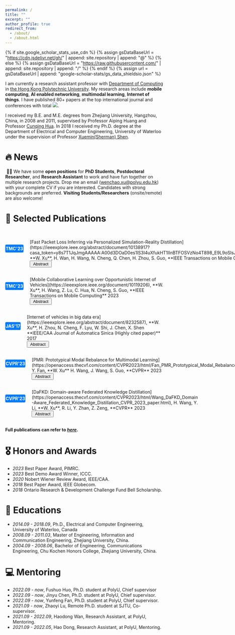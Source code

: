 ```yaml
---
permalink: /
title: ""
excerpt: ""
author_profile: true
redirect_from: 
  - /about/
  - /about.html
---
```

{% if site.google_scholar_stats_use_cdn %}
{% assign gsDataBaseUrl = "https://cdn.jsdelivr.net/gh/" | append: site.repository | append: "@" %}
{% else %}
{% assign gsDataBaseUrl = "https://raw.githubusercontent.com/" | append: site.repository | append: "/" %}
{% endif %}
{% assign url = gsDataBaseUrl | append: "google-scholar-stats/gs_data_shieldsio.json" %}
<!-- {% assign gs_data = site.google-scholar-stats.gs_data.json %}
Total Google Scholar Citations: {{ gs_data.citedby }} -->
<script>
  fetch('{{ url }}')
    .then(response => response.json())
    .then(data => {
      var citedBy = data.message;
      // 在这里可以使用 citedBy 变量，它包含了被引用次数
      console.log("被引用次数:", citedBy);
      document.getElementById('total_cit').innerHTML = citedBy;
    });
</script>

<span class='anchor' id='about-me'></span>

I am currently a research assistant professor with [Department of Computing](https://www.polyu.edu.hk/comp/) in [the Hong Kong Polytechnic University](https://www.polyu.edu.hk/comp/people/academic-staff/dr-xu-wenchao/). My research areas include **mobile computing**, **AI enabled networking**, **multimodal learning**, **Internet of things**. I have published 80+ papers at the top international journal and conferences with total <a href='https://scholar.google.com/citations?user=xaTK57QAAAAJ'><img src="https://img.shields.io/endpoint?url={{ url | url_encode }}&logo=Google%20Scholar&labelColor=f6f6f6&color=9cf&style=flat&label=citations" class="original-size"></a>. 

I received my B.E. and M.E. degrees from Zhejiang University, Hangzhou, China, in 2008 and 2011, supervised by Professor Aiping Huang and Professor [Cunqing Hua](https://english.seiee.sjtu.edu.cn/english/detail/2130_1317.htm). In 2018 I received my Ph.D. degree at the Department of Electrical and Computer Engineering, University of Waterloo under the supervision of Professor [Xuemin(Sherman) Shen](https://uwaterloo.ca/scholar/sshen). 

<!-- <a href='https://scholar.google.com/citations?user=xaTK57QAAAAJ&hl=zh-CN&oi=ao'>google scholar citations <strong><span id='total_cit'></span></strong></a> -->
# 🔥 News

&nbsp;🎉🎉 We have some **open positions** for **PhD Students**, **Postdoctoral Researcher**, and **Research Assistant** to work and have fun together on multiple research projects. Drop me an email (wenchao.xu@polyu.edu.hk) with your complete CV if you are interested. Candidates with strong backgrounds are preferred. **Visiting Students/Researchers** (onsite/remote) are also welcome!



# 📝 Selected Publications
<style>
  /* 图片徽标 */
  img {
      width: 250px;
      height: 150px;
  }
  .badge {
    display: none;
    position: absolute;
    top: -40px; 
    left: 50%;
    transform: translateX(-50%);
    padding: 5px 10px;
  }
  .original-size {
    width: auto;
    height: auto;
  }
  /* 文字徽标 */
  .badge-container {
    display: flex;
    align-items: center; /* 垂直居中 */
  }
  .badge_alone {
    width: 120px;
    height: auto;
    padding: 0.3em 0.1em;
    font-size: 1em;
    font-weight: bold;
    color: white;
    background-color: #007bff;
    /* background-color: auto; */
    border-radius: 0.25em;
    text-decoration: none;
    text-align: center;
  }
  .paper-box-text{
    margin-top: 30px; /* 可以根据需要调整上边距 */
    margin-left: 20px;/* 左边栏和右边栏之间的间距 */
  }
  .custom-link {
    color: white;
    text-decoration: none;
  }
  .custom-link:hover {
    color: white;
  }
    /* 以下是用于显示Abstract的内容 */
  .hidden {
    display: none;
  }
  .abstractContent {
    border: 1px dashed #000; /* 设置虚线边框，#000 是黑色 */
    padding: 10px; /* 可以根据需要调整内边距 */
    margin-top: 10px; /* 可以根据需要调整上边距 */
    margin-left: 20px;/* 左边栏和右边栏之间的间距 */
    width: auto; /* 设置固定宽度，可以根据需要调整 */
  }
  .toggleButton {
    display: inline-block;/* 或者 inline, block, inline-block, 等等 */
    margin-left: 20px;/* 左边栏和右边栏之间的间距 */
    width: 70px; /* 设置固定宽度，可以根据需要调整 */
  }
  /* 分为两列 */
  .content-wrapper {
  display: flex;
  flex-direction: column;
}

</style>

<div class="badge-container">
  <div class="badge_alone">
    <a href="https://sigmobile.org/mobicom/2023/accepted.html" target="_blank"  class="custom-link">TMC'23</a>
  </div>
<div class="content-wrapper"> <!-- 新增的包裹层 -->
  <div class='paper-box-text' markdown="1">[Fast Packet Loss Inferring via Personalized Simulation-Reality Distillation](https://ieeexplore.ieee.org/abstract/document/10138917?casa_token=y8s7T1JqJmgAAAAA:A00d3DOaD0es1lS3I4uXfukHT1IInBTFOSVzNo4T898_E9L9oSlsJZsgUNYZd6cDFHNuAvHHIA), **W. Xu**, H. Wan, H. Wang, N. Cheng, Q. Chen, H. Zhou, S. Guo, **IEEE Transactions on Mobile Computing** 2023
  </div>
<button class="toggleButton">Abstract</button><div class="abstractContent hidden">Packet loss inferring can enable a transceiver to distinguish between channel impairment and collision for transmission failures, and thus can improve the network performance by exclusively performing rate adaptation or adjusting the medium access parameter. Machine learning methods from literature have shown great potential in producing models that can detect the loss causes over various network trace, however haven't considered accurate data-driven loss inferring on resource-constrained devices that cannot accommodate deep models. In this paper, we propose a novel packet loss inferring framework that can train lightweight models to distinguish between channel losses and collisions by learning the data trace from both simulation and real devices. Specifically, we first train a sophisticated teacher model based on extensive simulation datasets, whose knowledge is then transferred to a small student model that can be deployed on tiny device. The simulation-reality distillation is conducted via personalized trace from each client correspondingly, whose performance bound is analytically guaranteed. We have implemented our method on real testbed and show that the network access performance can be significantly improved, especially for sudden network variations.</div>
<script src="./assets/js/toggle.js"></script>
</div>
</div>

<div class="badge-container">
  <div class="badge_alone">
    <a href="https://sigmobile.org/mobicom/2023/accepted.html" target="_blank"  class="custom-link">TMC'23</a>
  </div>
<div class="content-wrapper"> <!-- 新增的包裹层 -->
  <div class='paper-box-text' markdown="1">[Mobile Collaborative Learning over Opportunistic Internet of Vehicles](https://ieeexplore.ieee.org/document/10119206), **W. Xu**, H. Wang, Z. Lu, C. Hua, N. Cheng, S. Guo, **IEEE Transactions on Mobile Computing** 2023
  </div>
<button class="toggleButton">Abstract</button><div class="abstractContent hidden">Machine learning models are widely applied for vehicular applications, which are essential to future intelligent transportation system (ITS). Traditional model training methods commonly employ a client-server architecture to perform local training and global iterative aggregations, which can consume significant bandwidth resources that are often absent in vehicular networks, especially in high vehicle density scenarios. Modern vehicle users naturally can collaboratively train machine learning models as they are the data owner and have strong local computing power from the onboard units (OBU). In this paper, we propose a novel collaborative learning scheme for mobile vehicles that can utilize the opportunistic vehicle-to-roadside (V2R) communication to exploit the common priors of vehicular data without interaction with a centralized coordinator. Specifically, vehicles perform local training during the driving journey, and simply upload its local model to roadside unit (RSU) encountered on the way. RSU's model will be updated accordingly and sent back to the vehicle via the V2R communication. We have theoretically shown that RSUs' models can eventually converge without a backhaul connection. Extensive experiments upon various road configurations demonstrate that the proposed scheme can efficiently train models among vehicles without dedicated Internet access and scale well with both the road range and vehicle density.</div>
<script src="./assets/js/toggle.js"></script>
</div>
</div>

<div class="badge-container">
  <div class="badge_alone">
    <a href="https://sigmobile.org/mobicom/2023/accepted.html" target="_blank"  class="custom-link">JAS'17</a>
  </div>
<div class="content-wrapper"> <!-- 新增的包裹层 -->
  <div class='paper-box-text' markdown="1">[Internet of vehicles in big data era](https://ieeexplore.ieee.org/abstract/document/8232587), **W. Xu**, H. Zhou, N. Cheng, F. Lyu, W. Shi, J. Chen, X. Shen **IEEE/CAA Journal of Automatica Sinica (Highly cited paper)** 2017
  </div>
<button class="toggleButton">Abstract</button><div class="abstractContent hidden">As the rapid development of automotive telematics, modern vehicles are expected to be connected through heterogeneous radio access technologies and are able to exchange massive information with their surrounding environment. By significantly expanding the network scale and conducting both real time and long term information processing, the traditional Vehicular Ad-Hoc Networks (VANETs) are evolving to the Internet of Vehicles (IoV), which promises efficient and intelligent prospect for the future transportation system. On the other hand, vehicles are not only consuming but also generating a huge amount and enormous types of data, which are referred to as Big Data. In this article, we first investigate the relationship between IoV and big data in vehicular environment, mainly on how IoV supports the transmission, storage, computing of the big data, and in return how IoV benefits from big data in terms of IoV characterization, performance evaluation and big data assisted communication protocol design. We then investigate the application of IoV big data for autonomous vehicles. Finally the emerging issues of the big data enabled IoV are discussed.</div>
<script src="./assets/js/toggle.js"></script>
</div>
</div>

<div class="badge-container">
  <div class="badge_alone">
    <a href="https://sigmobile.org/mobicom/2023/accepted.html" target="_blank"  class="custom-link">CVPR'23</a>
  </div>
<div class="content-wrapper"> <!-- 新增的包裹层 -->
  <div class='paper-box-text' markdown="1">[PMR: Prototypical Modal Rebalance for Multimodal Learning](https://openaccess.thecvf.com/content/CVPR2023/html/Fan_PMR_Prototypical_Modal_Rebalance_for_Multimodal_Learning_CVPR_2023_paper.html), Y. Fan, **W. Xu** H. Wang, J. Wang, S. Guo, **CVPR** 2023
  </div>
<button class="toggleButton">Abstract</button><div class="abstractContent hidden">Multimodal learning (MML) aims to jointly exploit the common priors of different modalities to compensate for their inherent limitations. However, existing MML methods often optimize a uniform objective for different modalities, leading to the notorious "modality imbalance" problem and counterproductive MML performance. To address the problem, some existing methods modulate the learning pace based on the fused modality, which is dominated by the better modality and eventually results in a limited improvement on the worse modal. To better exploit the features of multimodal, we propose Prototypical Modality Rebalance (PMR) to perform stimulation on the particular slow-learning modality without interference from other modalities. Specifically, we introduce the prototypes that represent general features for each class, to build the non-parametric classifiers for uni-modal performance evaluation. Then, we try to accelerate the slow-learning modality by enhancing its clustering toward prototypes. Furthermore, to alleviate the suppression from the dominant modality, we introduce a prototype-based entropy regularization term during the early training stage to prevent premature convergence. Besides, our method only relies on the representations of each modality and without restrictions from model structures and fusion methods, making it with great application potential for various scenarios. The source code is available here.
</div>
<script src="./assets/js/toggle.js"></script>
</div>
</div>


<div class="badge-container">
  <div class="badge_alone">
    <a href="https://sigmobile.org/mobicom/2023/accepted.html" target="_blank"  class="custom-link">CVPR'23</a>
  </div>
<div class="content-wrapper"> <!-- 新增的包裹层 -->
  <div class='paper-box-text' markdown="1">[DaFKD: Domain-aware Federated Knowledge Distillation](https://openaccess.thecvf.com/content/CVPR2023/html/Wang_DaFKD_Domain-Aware_Federated_Knowledge_Distillation_CVPR_2023_paper.html), H. Wang, Y. Li, **W. Xu**, R. Li, Y. Zhan, Z. Zeng, **CVPR** 2023
  </div>
<button class="toggleButton">Abstract</button><div class="abstractContent hidden">Federated Distillation (FD) has recently attracted increasing attention for its efficiency in aggregating multiple diverse local models trained from statistically heterogeneous data of distributed clients. Existing FD methods generally treat these models equally by merely computing the average of their output soft predictions for some given input distillation sample, which does not take the diversity across all local models into account, thus leading to degraded performance of the aggregated model, especially when some local models learn little knowledge about the sample. In this paper, we propose a new perspective that treats the local data in each client as a specific domain and design a novel domain knowledge aware federated distillation method, dubbed DaFKD, that can discern the importance of each model to the distillation sample, and thus is able to optimize the ensemble of soft predictions from diverse models. Specifically, we employ a domain discriminator for each client, which is trained to identify the correlation factor between the sample and the corresponding domain. Then, to facilitate the training of the domain discriminator while saving communication costs, we propose sharing its partial parameters with the classification model. Extensive experiments on various datasets and settings show that the proposed method can improve the model accuracy by up to 6.02% compared to state-of-the-art baselines.
</div>
<script src="./assets/js/toggle.js"></script>
</div>
</div>

<!-- 以下是原始的左边图片、右边文献的形式 -->
<!--  style='width: 500px; height: 300px;' -->
<!-- <div class='paper-box'><div class='paper-box-image'><div><div class="badge">IEEE T MOBILE COMPUT 2023</div><img src='../images/TMC23-1.png'></div></div><div class='paper-box-text' markdown="1">

[Fast Packet Loss Inferring via Personalized Simulation-Reality Distillation](https://ieeexplore.ieee.org/abstract/document/10138917?casa_token=y8s7T1JqJmgAAAAA:A00d3DOaD0es1lS3I4uXfukHT1IInBTFOSVzNo4T898_E9L9oSlsJZsgUNYZd6cDFHNuAvHHIA), **W. Xu**, H. Wan, H. Wang, N. Cheng, Q. Chen, H. Zhou, S. Guo, **IEEE Transactions on Mobile Computing** 2023
</div>
</div>

<div class='paper-box'><div class='paper-box-image'><div><div class="badge">IEEE T MOBILE COMPUT 2023</div><img src='../images/TMC23-2.png'></div></div><div class='paper-box-text' markdown="1">

[Mobile Collaborative Learning over Opportunistic Internet of Vehicles](https://ieeexplore.ieee.org/document/10119206), **W. Xu**, , H. Wang, Z. Lu, C. Hua, N. Cheng, S. Guo, **IEEE Transactions on Mobile Computing** 2023
</div>
</div>

<div class='paper-box'><div class='paper-box-image'><div><div class="badge">IEEE-CAA J AUTOMATIC 2017</div><img src='../images/AUTOMATIC17.png'></div></div><div class='paper-box-text' markdown="1">

[Internet of vehicles in big data era](https://ieeexplore.ieee.org/abstract/document/8232587), **W. Xu**, H. Zhou, N. Cheng, F. Lyu, W. Shi, J. Chen, X. Shen **IEEE/CAA Journal of Automatica Sinica (Highly cited paper)** 2017
</div>
</div>

<div class='paper-box'><div class='paper-box-image'><div><div class="badge">CVPR 2023</div><img src='../images/CVPR23-1.png'></div></div><div class='paper-box-text' markdown="1">

[PMR: Prototypical Modal Rebalance for Multimodal Learning](https://openaccess.thecvf.com/content/CVPR2023/html/Fan_PMR_Prototypical_Modal_Rebalance_for_Multimodal_Learning_CVPR_2023_paper.html), Y. Fan, **W. Xu** H. Wang, J. Wang, S. Guo, **CVPR** 2023
</div>
</div>

<div class='paper-box'><div class='paper-box-image'><div><div class="badge">CVPR 2023</div><img src='../images/CVPR23-2.png'></div></div><div class='paper-box-text' markdown="1">

[DaFKD: Domain-aware Federated Knowledge Distillation](https://openaccess.thecvf.com/content/CVPR2023/html/Wang_DaFKD_Domain-Aware_Federated_Knowledge_Distillation_CVPR_2023_paper.html), H. Wang, Y. Li, **W. Xu**, R. Li, Y. Zhan, Z. Zeng, **CVPR** 2023
</div>
</div> -->

<br>

**Full publications can refer to [*here*](./pub.md).**

# 🎖 Honors and Awards

- *2023* Best Paper Award, PIMRC.
- *2023* Best Demo Award Winner, ICCC.
- *2020* Nobert Wiener Review Award, IEEE/CAA.
- *2018* Best Paper Award, IEEE Globecom.
- *2018* Ontario Research & Development Challenge Fund Bell Scholarship.

# 📖 Educations

- *2014.09 - 2018.09*, Ph.D., Electrical and Computer Engineering, University of Waterloo, Canada
- *2008.09 - 2011.03*, Master of Engineering, Information and Communication Engineering, Zhejiang University, China.
- *2004.09 - 2008.06*, Bachelor of Engineering, Communications Engineering, Chu Kochen Honors College, Zhejiang University, China.

# 💻 Mentoring

- *2022.09 - now*, Fushuo Huo, Ph.D. student at PolyU, Chief supervisor
- *2022.09 - now*, Jinyu Chen, Ph.D. student at PolyU, Chief supervisor.
- *2022.09 - now*, Yunfeng Fan, Ph.D. student at PolyU, Chief supervisor.
- *2021.09 - now*, Zhaoyi Lu, Remote Ph.D. student at SJTU, Co-supervisor.
- *2021.09 - 2022.09*, Haodong Wan, Research Assistant, at PolyU, Mentoring.
- *2021.09 - 2022.05*, Hao Dong, Research Assistant, at PolyU, Mentoring.



